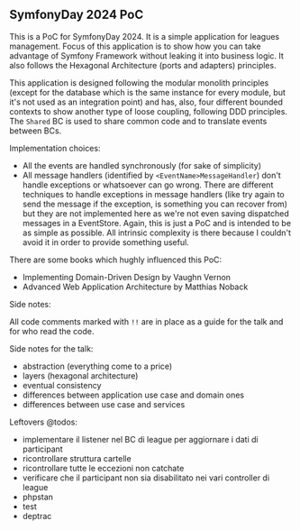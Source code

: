 ## SymfonyDay 2024 PoC 

This is a PoC for SymfonyDay 2024. It is a simple application for leagues management.
Focus of this application is to show how you can take advantage of Symfony Framework without leaking it into business logic.
It also follows the Hexagonal Architecture (ports and adapters) principles.

This application is designed following the modular monolith principles (except for the database which is the same instance
for every module, but it's not used as an integration point) and has, also, four different bounded contexts to show another 
type of loose coupling, following DDD principles. The `Shared` BC is used to share common code and to translate events between BCs.

Implementation choices:

- All the events are handled synchronously (for sake of simplicity)
- All message handlers (identified by `<EventName>MessageHandler`) don't handle exceptions or whatsoever can go wrong.
There are different techniques to handle exceptions in message handlers (like try again to send the message if the exception, 
is something you can recover from) but they are not implemented here as we're not even saving dispatched messages in a EventStore. 
Again, this is just a PoC and is intended to be as simple as possible. All intrinsic complexity is there because I couldn't 
avoid it in order to provide something useful.

There are some books which hughly influenced this PoC:
- Implementing Domain-Driven Design by Vaughn Vernon
- Advanced Web Application Architecture by Matthias Noback

Side notes:

All code comments marked with `!!` are in place as a guide for the talk and for who read the code.

Side notes for the talk:

- abstraction (everything come to a price)
- layers (hexagonal architecture)
- eventual consistency
- differences between application use case and domain ones
- differences between use case and services

Leftovers @todos:
- implementare il listener nel BC di league per aggiornare i dati di participant
- ricontrollare struttura cartelle
- ricontrollare tutte le eccezioni non catchate
- verificare che il participant non sia disabilitato nei vari controller di league
- phpstan
- test
- deptrac